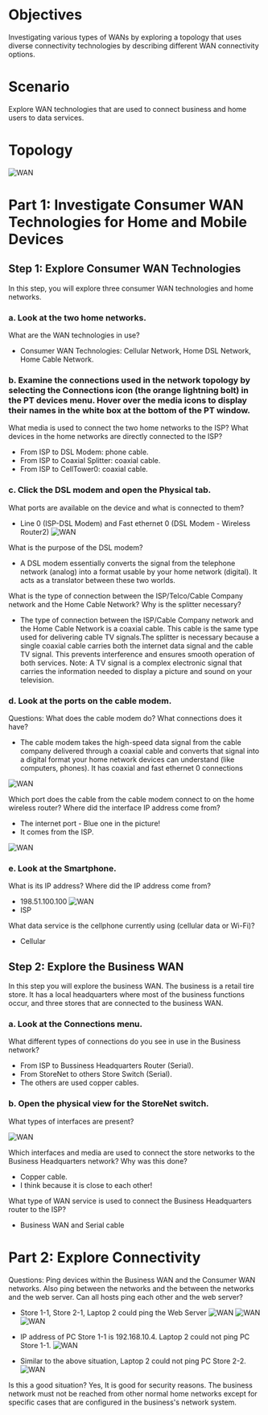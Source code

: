 # Objectives
Investigating various types of WANs by exploring a topology that uses diverse connectivity technologies by describing different WAN connectivity options.

# Scenario
Explore WAN technologies that are used to connect business and home users to data services.

# Topology
![WAN](/Images/WANconcepts-0.png)

# Part 1: Investigate Consumer WAN Technologies for Home and Mobile Devices

## Step 1: Explore Consumer WAN Technologies
In this step, you will explore three consumer WAN technologies and home networks.

### a. Look at the two home networks.

What are the WAN technologies in use?
- Consumer WAN Technologies: Cellular Network, Home DSL Network, Home Cable Network.  

### b.     Examine the connections used in the network topology by selecting the Connections icon (the orange lightning bolt) in the PT devices menu. Hover over the media icons to display their names in the white box at the bottom of the PT window.

What media is used to connect the two home networks to the ISP? What devices in the home networks are directly connected to the ISP?
- From ISP to DSL Modem: phone cable.
- From ISP to Coaxial Splitter: coaxial cable.
- From ISP to CellTower0: coaxial cable.
### c.     Click the DSL modem and open the Physical tab.

What ports are available on the device and what is connected to them?
- Line 0 (ISP-DSL Modem) and Fast ethernet 0 (DSL Modem - Wireless Router2)
![WAN](/Images/WANconcepts-1.png)

What is the purpose of the DSL modem?
- A DSL modem essentially converts the signal from the telephone network (analog) into a format usable by your home network (digital). It acts as a translator between these two worlds.

What is the type of connection between the ISP/Telco/Cable Company network and the Home Cable Network? Why is the splitter necessary?
- The type of connection between the ISP/Cable Company network and the Home Cable Network is a coaxial cable. This cable is the same type used for delivering cable TV signals.The splitter is necessary because a single coaxial cable carries both the internet data signal and the cable TV signal. This prevents interference and ensures smooth operation of both services.
Note: A TV signal is a complex electronic signal that carries the information needed to display a picture and sound on your television.

### d.     Look at the ports on the cable modem.

Questions:
What does the cable modem do? What connections does it have?
- The cable modem takes the high-speed data signal from the cable company delivered through a coaxial cable and converts that signal into a digital format your home network devices can understand (like computers, phones). It has coaxial and fast ethernet 0 connections

![WAN](/Images/WANconcepts-2.png)

Which port does the cable from the cable modem connect to on the home wireless router? Where did the interface IP address come from?
- The internet port - Blue one in the picture!
- It comes from the ISP.
  
![WAN](/Images/WANconcepts-3.png)

### e.     Look at the Smartphone.

What is its IP address? Where did the IP address come from?
- 198.51.100.100
![WAN](/Images/WANconcepts-4.png)
- ISP
  
What data service is the cellphone currently using (cellular data or Wi-Fi)?
- Cellular

## Step 2: Explore the Business WAN
In this step you will explore the business WAN. The business is a retail tire store. It has a local headquarters where most of the business functions occur, and three stores that are connected to the business WAN.

### a.     Look at the Connections menu.
What different types of connections do you see in use in the Business network?
- From ISP to Bussiness Headquarters Router (Serial).
- From StoreNet to others Store Switch (Serial).
- The others are used copper cables.

### b.     Open the physical view for the StoreNet switch.
What types of interfaces are present?

![WAN](/Images/WANconcepts-5.png)

Which interfaces and media are used to connect the store networks to the Business Headquarters network? Why was this done?
- Copper cable.
- I think because it is close to each other! 

What type of WAN service is used to connect the Business Headquarters router to the ISP?
- Business WAN and Serial cable

# Part 2: Explore Connectivity
Questions:
Ping devices within the Business WAN and the Consumer WAN networks. Also ping between the networks and the between the networks and the web server. Can all hosts ping each other and the web server?
- Store 1-1, Store 2-1, Laptop 2 could ping the Web Server
![WAN](/Images/WANconcepts-6.png)
![WAN](/Images/WANconcepts-7.png)
![WAN](/Images/WANconcepts-8.png)

- IP address of PC Store 1-1 is 192.168.10.4. Laptop 2 could not ping PC Store 1-1.
![WAN](/Images/WANconcepts-9.png)

- Similar to the above situation, Laptop 2 could not ping PC Store 2-2.
![WAN](/Images/WANconcepts-10.png)

Is this a good situation? Yes, It is good for security reasons. The business network must not be reached from other normal home networks except for specific cases that are configured in the business's network system.
